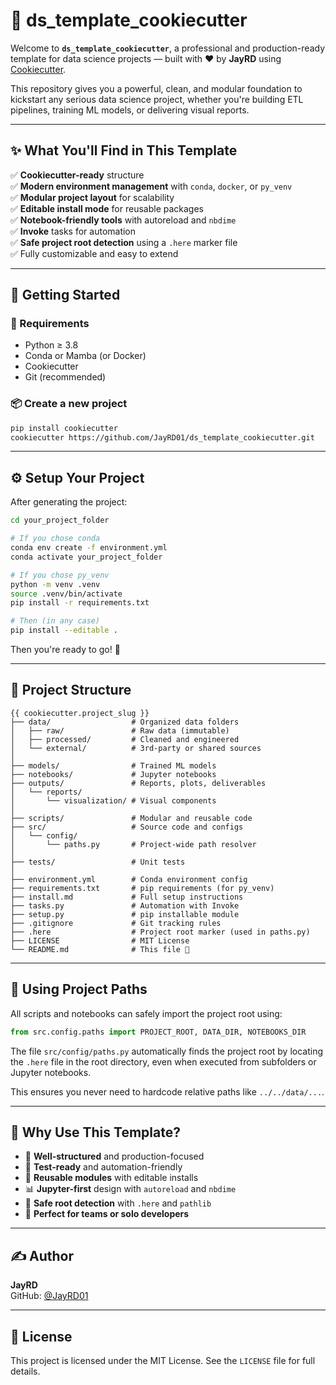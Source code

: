 # 🚀 ds_template_cookiecutter

Welcome to **`ds_template_cookiecutter`**, a professional and production-ready template for data science projects — built with ❤️ by **JayRD** using [Cookiecutter](https://cookiecutter.readthedocs.io/en/latest/).

This repository gives you a powerful, clean, and modular foundation to kickstart any serious data science project, whether you're building ETL pipelines, training ML models, or delivering visual reports.

---

## ✨ What You'll Find in This Template

✅ **Cookiecutter-ready** structure  
✅ **Modern environment management** with `conda`, `docker`, or `py_venv`  
✅ **Modular project layout** for scalability  
✅ **Editable install mode** for reusable packages  
✅ **Notebook-friendly tools** with autoreload and `nbdime`  
✅ **Invoke** tasks for automation  
✅ **Safe project root detection** using a `.here` marker file  
✅ Fully customizable and easy to extend

---

## 🧪 Getting Started

### 🔧 Requirements

- Python ≥ 3.8  
- Conda or Mamba (or Docker)  
- Cookiecutter  
- Git (recommended)

### 📦 Create a new project

```bash
pip install cookiecutter
cookiecutter https://github.com/JayRD01/ds_template_cookiecutter.git
```

---

## ⚙️ Setup Your Project

After generating the project:

```bash
cd your_project_folder

# If you chose conda
conda env create -f environment.yml
conda activate your_project_folder

# If you chose py_venv
python -m venv .venv
source .venv/bin/activate
pip install -r requirements.txt

# Then (in any case)
pip install --editable .
```

Then you're ready to go! 🎉

---

## 🧰 Project Structure

```text
{{ cookiecutter.project_slug }}
├── data/                  # Organized data folders
│   ├── raw/               # Raw data (immutable)
│   ├── processed/         # Cleaned and engineered
│   └── external/          # 3rd-party or shared sources
│
├── models/                # Trained ML models
├── notebooks/             # Jupyter notebooks
├── outputs/               # Reports, plots, deliverables
│   └── reports/
│       └── visualization/ # Visual components
│
├── scripts/               # Modular and reusable code
├── src/                   # Source code and configs
│   └── config/
│       └── paths.py       # Project-wide path resolver
│
├── tests/                 # Unit tests
│
├── environment.yml        # Conda environment config
├── requirements.txt       # pip requirements (for py_venv)
├── install.md             # Full setup instructions
├── tasks.py               # Automation with Invoke
├── setup.py               # pip installable module
├── .gitignore             # Git tracking rules
├── .here                  # Project root marker (used in paths.py)
├── LICENSE                # MIT License
└── README.md              # This file 🧠
```

---

## 📂 Using Project Paths

All scripts and notebooks can safely import the project root using:

```python
from src.config.paths import PROJECT_ROOT, DATA_DIR, NOTEBOOKS_DIR
```

The file `src/config/paths.py` automatically finds the project root by locating the `.here` file in the root directory, even when executed from subfolders or Jupyter notebooks.

This ensures you never need to hardcode relative paths like `../../data/...`.

---

## 📌 Why Use This Template?

- 🧼 **Well-structured** and production-focused  
- 🧪 **Test-ready** and automation-friendly  
- 🔁 **Reusable modules** with editable installs  
- 📊 **Jupyter-first** design with `autoreload` and `nbdime`  
- 🧭 **Safe root detection** with `.here` and `pathlib`  
- 🚀 **Perfect for teams or solo developers**

---

## ✍️ Author

**JayRD**  
GitHub: [@JayRD01](https://github.com/JayRD01)

---

## 📄 License

This project is licensed under the MIT License. See the `LICENSE` file for full details.